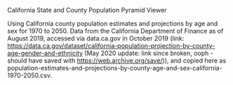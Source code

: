 California State and County Population Pyramid Viewer

Using California county population estimates and projections by age and sex for 1970 to 2050. Data from the California Department of Finance as of August 2019, accessed via data.ca.gov in October 2019 (link: https://data.ca.gov/dataset/california-population-projection-by-county-age-gender-and-ethnicity (May 2020 update: link since broken, ooph - should have saved with https://web.archive.org/save/)), and copied here as population-estimates-and-projections-by-county-age-and-sex-california-1970-2050.csv.
